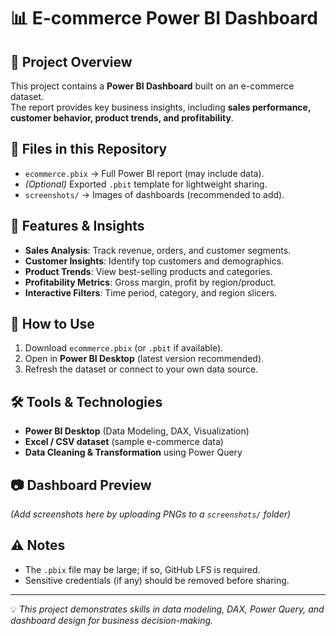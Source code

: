 # 📊 E-commerce Power BI Dashboard

## 📌 Project Overview
This project contains a **Power BI Dashboard** built on an e-commerce dataset.  
The report provides key business insights, including **sales performance, customer behavior, product trends, and profitability**.

## 📂 Files in this Repository
- `ecommerce.pbix` → Full Power BI report (may include data).
- *(Optional)* Exported `.pbit` template for lightweight sharing.
- `screenshots/` → Images of dashboards (recommended to add).

## 🔑 Features & Insights
- **Sales Analysis**: Track revenue, orders, and customer segments.
- **Customer Insights**: Identify top customers and demographics.
- **Product Trends**: View best-selling products and categories.
- **Profitability Metrics**: Gross margin, profit by region/product.
- **Interactive Filters**: Time period, category, and region slicers.

## 🚀 How to Use
1. Download `ecommerce.pbix` (or `.pbit` if available).
2. Open in **Power BI Desktop** (latest version recommended).
3. Refresh the dataset or connect to your own data source.

## 🛠 Tools & Technologies
- **Power BI Desktop** (Data Modeling, DAX, Visualization)
- **Excel / CSV dataset** (sample e-commerce data)
- **Data Cleaning & Transformation** using Power Query

## 📷 Dashboard Preview
*(Add screenshots here by uploading PNGs to a `screenshots/` folder)*

## ⚠️ Notes
- The `.pbix` file may be large; if so, GitHub LFS is required.
- Sensitive credentials (if any) should be removed before sharing.

---

💡 *This project demonstrates skills in data modeling, DAX, Power Query, and dashboard design for business decision-making.*
